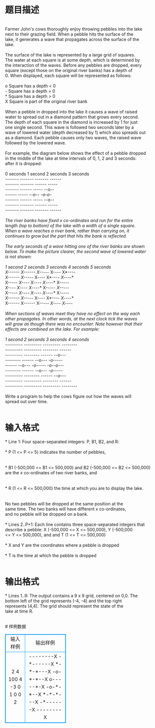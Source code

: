 # 

 
 # 题目描述 
<p>
<br>Farmer John's cows thoroughly enjoy throwing pebbles into the lake<br>next to their grazing field. When a pebble hits the surface of the<br>lake, it generates a wave that propagates across the surface of the<br>lake.<br><br>The surface of the lake is represented by a large grid of squares.<br>The water at each square is at some depth, which is determined by<br>the interaction of the waves.  Before any pebbles are dropped, every<br>square (except those on the original river banks) has a depth of<br>0.  When displayed, each square will be represented as follows:<br><br>     o Square has a depth < 0<br>     - Square has a depth = 0<br>     * Square has a depth > 0<br>     X Square is part of the original river bank<br><br>When a pebble in dropped into the lake it causes a wave of raised<br>water to spread out in a diamond pattern that grows every second.<br>The depth of each square in the diamond is increased by 1 for just<br>one single second. This wave is followed two seconds later by a<br>wave of lowered water (depth decreased by 1) which also spreads out<br>as a diamond.  Each pebble causes only two waves, the raised wave<br>followed by the lowered wave.<br><br>For example, the diagram below shows the effect of a pebble dropped<br>in the middle of the lake at time intervals of 0, 1, 2 and 3 seconds:<br>after it is dropped:<br><br>0 seconds   1 second    2 seconds   3 seconds<br> -------     -------     -------     ---*---<br> -------     -------     ---*---     --*-*--<br> -------     ---*---     --*-*--     -*-o-*-<br> ---*---     --*-*--     -*-o-*-     *-o-o-*<br> -------     ---*---     --*-*--     -*-o-*-<br> -------     -------     ---*---     --*-*--<br> -------     -------     -------     ---*---<br><br>The river banks have fixed x co-ordinates and run for the entire<br>length (top to bottom) of the lake with a width of a single square.<br>When a wave reaches a river bank, rather than carrying on, it<br>continues to grow but the part that hits the bank is reflected.<br><br>The early seconds of a wave hitting one of the river banks are shown<br>below. To make the picture clearer, the second wave of lowered water<br>is not shown:<br><br>1 second    2 seconds   3 seconds   4 seconds   5 seconds<br> X------     X------     X--*---     X-*-*--     X*---*-<br> X------     X--*---     X-*-*--     X*---*-     X*----*<br> X--*---     X-*-*--     X*---*-     X*----*     X-*----<br> X-*-*--     X*---*-     X*----*     X-*----     X--*---<br> X--*---     X-*-*--     X*---*-     X*----*     X-*----<br> X------     X--*---     X-*-*--     X*---*-     X*----*<br> X------     X------     X--*---     X-*-*--     X*---*-<br><br>When sections of waves meet they have no effect on the way each<br>other propagates. In other words, at the next clock tick the waves<br>will grow as though there was no encounter. Note however that their<br>effects are combined on the lake.  For example:<br><br> 1 second      2 seconds     3 seconds     4 seconds<br> ---------     ---------     ---------     ---*-----<br> ---------     ---------     ---*-----     --*-*-*--<br> ---------     ---*-----     --*-*-*--     -*-o-*-*-<br> ---*-----     --*-*-*--     -*-o-*-*-     *-o-----*<br> --*-*-*--     -*-o-*-*-     *-o-----*     -o-*-o---<br> ---*-----     --*-*-*--     -*-o-*-*-     *-o-----*<br> ---------     ---*-----     --*-*-*--     -*-o-*-*-<br> ---------     ---------     ---*-----     --*-*-*--<br> ---------     ---------     ---------     ---*-----<br><br>Write a program to help the cows figure out how the waves will<br>spread out over time.<br><br></p> 

 
 # 输入格式 
<p>
* Line 1: Four space-separated integers: P, B1, B2, and R:<br><br>      * P (1 <= P <= 5) indicates the number of pebbles,<br><br><br>      * B1 (-500,000 <= B1 <= 500,000) and B2 (-500,000 <= B2 <= 500,000)<br>        are the x co-ordinates of two river banks, and<br><br><br>      * R (1 <= R <= 500,000) the time at which you are to display the lake.<br><br><br>      No two pebbles will be dropped at the same position at the<br>      same time.  The two banks will have different x co-ordinates,<br>      and no pebble will be dropped on a bank.<br><br>* Lines 2..P+1: Each line contains three space-separated integers that<br>        describe a pebble: X (-500,000 <= X <= 500,000), Y (-500,000<br>        <= Y <= 500,000), and and T (1 <= T <= 500,000)<br><br>      * X and Y are the coordinates where a pebble is dropped<br><br>      * T is the time at which the pebble is dropped<br><br></p> 

 
 # 输出格式 
<p>
* Lines 1..9: The output contains a 9 x 9 grid, centered on 0,0. The<br>        bottom left of the grid represents (-4, -4) and the top right<br>        represents (4,4). The grid should represent the state of the<br>        lake at time R.<br><br></p> 
# 样例数据
<style>
        table,table tr th, table tr td { border:1px solid #0094ff; }
        table { width: 200px; min-height: 25px; line-height: 25px; text-align: center; border-collapse: collapse;}   
    </style>
<table>
	<tr>
		<td>输入样例</td>
		<td>输出样例</td>
	</tr>
<tr><td>2 4 100 4
-3 0 1
0 0 2
</td><td>
--------X
-*------X
*-*-*---X
-o-*-*--X
o-----*-X
-o-*-*--X
*-*-*---X
-*------X
--------X</td></tr></table>
